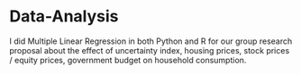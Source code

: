 # Data-Analysis

I did Multiple Linear Regression in both Python and R for our group research proposal about the 
effect of uncertainty index, housing prices, stock prices / equity prices, government budget on household consumption. 
